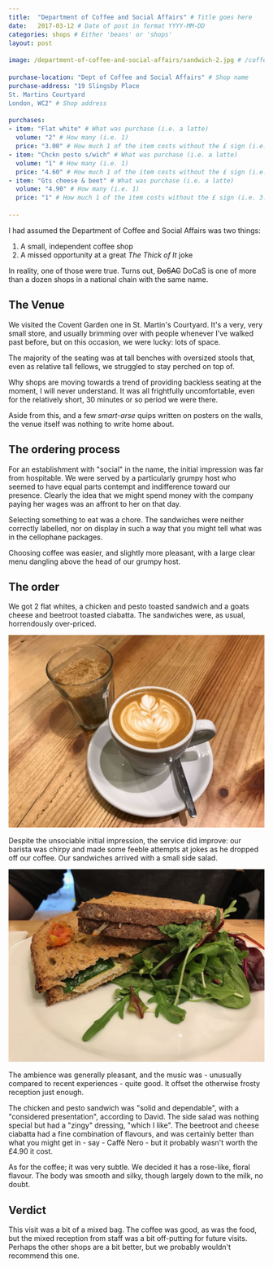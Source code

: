 ```yaml
---
title:  "Department of Coffee and Social Affairs" # Title goes here
date:   2017-03-12 # Date of post in format YYYY-MM-DD 
categories: shops # Either 'beans' or 'shops'
layout: post

image: /department-of-coffee-and-social-affairs/sandwich-2.jpg # /coffee.jpg is default

purchase-location: "Dept of Coffee and Social Affairs" # Shop name
purchase-address: "19 Slingsby Place
St. Martins Courtyard
London, WC2" # Shop address

purchases:
- item: "Flat white" # What was purchase (i.e. a latte)  
  volume: "2" # How many (i.e. 1)
  price: "3.00" # How much 1 of the item costs without the £ sign (i.e. 3.50)
- item: "Chckn pesto s/wich" # What was purchase (i.e. a latte)  
  volume: "1" # How many (i.e. 1)
  price: "4.60" # How much 1 of the item costs without the £ sign (i.e. 3.50)
- item: "Gts cheese & beet" # What was purchase (i.e. a latte)  
  volume: "4.90" # How many (i.e. 1)
  price: "1" # How much 1 of the item costs without the £ sign (i.e. 3.50)

---
```


I had assumed the Department of Coffee and Social Affairs was two things:

1. A small, independent coffee shop
2. A missed opportunity at a great *The Thick of It* joke

In reality, one of those were true. Turns out, ~~DoSAC~~ DoCaS is one of more than a dozen shops in a national chain with the same name. 

## The Venue

We visited the Covent Garden one in St. Martin's Courtyard. It's a very, very small store, and usually brimming over with people whenever I've walked past before, but on this occasion, we were lucky: lots of space.

The majority of the seating was at tall benches with oversized stools that, even as relative tall fellows, we struggled to stay perched on top of. 

Why shops are moving towards a trend of providing backless seating at the moment, I will never understand. It was all frightfully uncomfortable, even for the relatively short, 30 minutes or so period we were there.

Aside from this, and a few *smart-arse* quips written on posters on the walls, the venue itself was nothing to write home about.

## The ordering process

For an establishment with "social" in the name, the initial impression was far from hospitable. We were served by a particularly grumpy host who seemed to have equal parts contempt and indifference toward our presence. Clearly the idea that we might spend money with the company paying her wages was an affront to her on that day. 

Selecting something to eat was a chore. The sandwiches were neither correctly labelled, nor on display in such a way that you might tell what was in the cellophane packages.

Choosing coffee was easier, and slightly more pleasant, with a large clear menu dangling above the head of our grumpy host.

## The order

We got 2 flat whites, a chicken and pesto toasted sandwich and a goats cheese and beetroot toasted ciabatta. The sandwiches were, as usual, horrendously over-priced.

![Flat white](/assets/images/department-of-coffee-and-social-affairs/coffee.jpg "Flat white")

Despite the unsociable initial impression, the service did improve: our barista was chirpy and made some feeble attempts at jokes as he dropped off our coffee. Our sandwiches arrived with a small side salad.

![Sandwich](/assets/images/department-of-coffee-and-social-affairs/sandwich.jpg "Sandwich")

The ambience was generally pleasant, and the music was - unusually compared to recent experiences - quite good. It offset the otherwise frosty reception just enough.

The chicken and pesto sandwich was "solid and dependable", with a "considered presentation", according to David. The side salad was nothing special but had a "zingy" dressing, "which I like". The beetroot and cheese ciabatta had a fine combination of flavours, and was certainly better than what you might get in - say - Caffè Nero - but it probably wasn't worth the £4.90 it cost.

As for the coffee; it was very subtle. We decided it has a rose-like, floral flavour. The body was smooth and silky, though largely down to the milk, no doubt.

## Verdict

This visit was a bit of a mixed bag. The coffee was good, as was the food, but the mixed reception from staff was a bit off-putting for future visits. Perhaps the other shops are a bit better, but we probably wouldn't recommend this one.